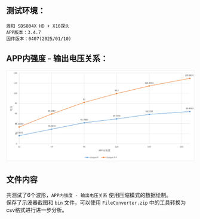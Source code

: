 ## 测试环境：
```
鼎阳 SDS804X HD + X10探头
APP版本：3.4.7
固件版本：0407(2025/01/10)
```

## APP内强度 - 输出电压关系：
![voltage.png](voltage.png)

## 文件内容
共测试了6个波形，`APP内强度 - 输出电压关系` 使用压缩模式的数据绘制。  
保存了示波器截图和 `bin` 文件，可以使用 `FileConverter.zip` 中的工具转换为csv格式进行进一步分析。